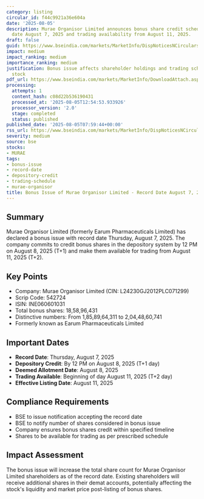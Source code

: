 ```yaml
---
category: listing
circular_id: f44c9921a36e604a
date: '2025-08-05'
description: Murae Organisor Limited announces bonus share credit schedule with record
  date August 7, 2025 and trading availability from August 11, 2025.
draft: false
guid: https://www.bseindia.com/markets/MarketInfo/DispNoticesNCirculars.aspx?Noticeid={7001FEBE-9E48-4B2C-B78E-37740EE7C649}&noticeno=20250805-5&dt=08/05/2025&icount=5&totcount=32&flag=0
impact: medium
impact_ranking: medium
importance_ranking: medium
justification: Bonus issue affects shareholder holdings and trading schedule for specific
  stock
pdf_url: https://www.bseindia.com/markets/MarketInfo/DownloadAttach.aspx?id=20250805-5&attachedId=68f32ac2-2e60-4234-9926-0b7a43aaa03f
processing:
  attempts: 1
  content_hash: c08d22b536190431
  processed_at: '2025-08-05T12:54:53.933926'
  processor_version: '2.0'
  stage: completed
  status: published
published_date: '2025-08-05T07:59:44+00:00'
rss_url: https://www.bseindia.com/markets/MarketInfo/DispNoticesNCirculars.aspx?Noticeid={7001FEBE-9E48-4B2C-B78E-37740EE7C649}&noticeno=20250805-5&dt=08/05/2025&icount=5&totcount=32&flag=0
severity: medium
source: bse
stocks:
- MURAE
tags:
- bonus-issue
- record-date
- depository-credit
- trading-schedule
- murae-organisor
title: Bonus Issue of Murae Organisor Limited - Record Date August 7, 2025
---
```


## Summary

Murae Organisor Limited (formerly Earum Pharmaceuticals Limited) has declared a bonus issue with record date Thursday, August 7, 2025. The company commits to credit bonus shares in the depository system by 12 PM on August 8, 2025 (T+1) and make them available for trading from August 11, 2025 (T+2).

## Key Points

- Company: Murae Organisor Limited (CIN: L24230GJ2012PLC071299)
- Scrip Code: 542724
- ISIN: INE060601031
- Total bonus shares: 18,58,96,431
- Distinctive numbers: From 1,85,89,64,311 to 2,04,48,60,741
- Formerly known as Earum Pharmaceuticals Limited

## Important Dates

- **Record Date**: Thursday, August 7, 2025
- **Depository Credit**: By 12 PM on August 8, 2025 (T+1 day)
- **Deemed Allotment Date**: August 8, 2025
- **Trading Available**: Beginning of day August 11, 2025 (T+2 day)
- **Effective Listing Date**: August 11, 2025

## Compliance Requirements

- BSE to issue notification accepting the record date
- BSE to notify number of shares considered in bonus issue
- Company ensures bonus shares credit within specified timeline
- Shares to be available for trading as per prescribed schedule

## Impact Assessment

The bonus issue will increase the total share count for Murae Organisor Limited shareholders as of the record date. Existing shareholders will receive additional shares in their demat accounts, potentially affecting the stock's liquidity and market price post-listing of bonus shares.